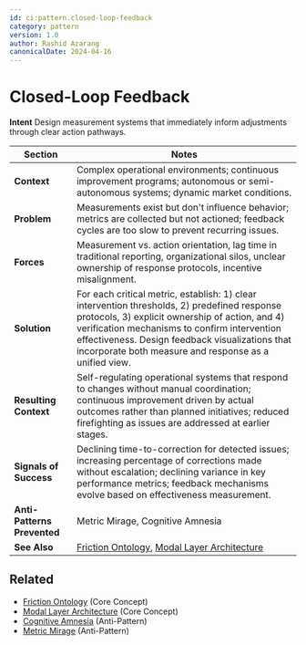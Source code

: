```yaml
---
id: ci:pattern.closed-loop-feedback
category: pattern
version: 1.0
author: Rashid Azarang
canonicalDate: 2024-04-16
---
```


# Closed-Loop Feedback

**Intent** Design measurement systems that immediately inform adjustments through clear action pathways.

| Section | Notes |
|---------|-------|
| **Context** | Complex operational environments; continuous improvement programs; autonomous or semi-autonomous systems; dynamic market conditions. |
| **Problem** | Measurements exist but don't influence behavior; metrics are collected but not actioned; feedback cycles are too slow to prevent recurring issues. |
| **Forces** | Measurement vs. action orientation, lag time in traditional reporting, organizational silos, unclear ownership of response protocols, incentive misalignment. |
| **Solution** | For each critical metric, establish: 1) clear intervention thresholds, 2) predefined response protocols, 3) explicit ownership of action, and 4) verification mechanisms to confirm intervention effectiveness. Design feedback visualizations that incorporate both measure and response as a unified view. |
| **Resulting Context** | Self-regulating operational systems that respond to changes without manual coordination; continuous improvement driven by actual outcomes rather than planned initiatives; reduced firefighting as issues are addressed at earlier stages. |
| **Signals of Success** | Declining time-to-correction for detected issues; increasing percentage of corrections made without escalation; declining variance in key performance metrics; feedback mechanisms evolve based on effectiveness measurement. |
| **Anti-Patterns Prevented** | Metric Mirage, Cognitive Amnesia |
| **See Also** | [Friction Ontology](../../core-concepts/friction-ontology.md), [Modal Layer Architecture](../../core-concepts/modal-layer-architecture.md) |







## Related

- [Friction Ontology](../../core-concepts/friction-ontology.md) (Core Concept)
- [Modal Layer Architecture](../../core-concepts/modal-layer-architecture.md) (Core Concept)
- [Cognitive Amnesia](../anti-patterns/cognitive-amnesia.md) (Anti-Pattern)
- [Metric Mirage](../anti-patterns/metric-mirage.md) (Anti-Pattern)
